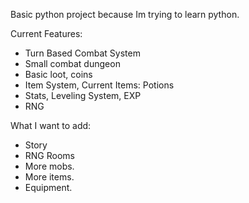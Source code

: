 Basic python project because Im trying to learn python.

Current Features:
- Turn Based Combat System
- Small combat dungeon
- Basic loot, coins
- Item System, Current Items: Potions
- Stats, Leveling System, EXP
- RNG

What I want to add:
- Story
- RNG Rooms
- More mobs.
- More items.
- Equipment.
